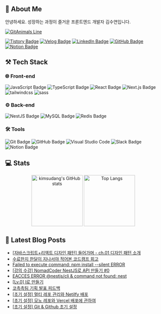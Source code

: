 ## 🦦 About Me

안녕하세요. 성장하는 과정이 즐거운 프론트엔드 개발자 김수연입니다.

[![GitAnimals Line](https://render.gitanimals.org/lines/kimsudang?pet-id=680331197222501202)](https://www.gitanimals.org/en_US?utm_medium=image&utm_source=kimsudang&utm_content=line)

[![Tistory Badge](http://img.shields.io/badge/Tistory-FF5722?style=for-the-badge&logo=Tistory&logoColor=ffffff)](https://let-d0-study.tistory.com)
[![Velog Badge](https://img.shields.io/badge/Velog-20C997?style=for-the-badge&logo=Velog&logoColor=ffffff)](https://velog.io/@ksy1221)
[![LinkedIn Badge](https://img.shields.io/badge/linkedin-%230A66C2.svg?&style=for-the-badge&logo=linkedin&logoColor=white)](https://www.linkedin.com/in/%EC%88%98%EC%97%B0-%EA%B9%80-12o21/)
[![GitHub Badge](https://img.shields.io/badge/github-%23181717.svg?&style=for-the-badge&logo=github&logoColor=white)](https://github.com/kimsudang)
[![Notion Badge](https://img.shields.io/badge/notion-%23000000.svg?&style=for-the-badge&logo=notion&logoColor=white)](#)


## ⚒️ Tech Stack

### 🌐 Front-end
![JavaScript Badge](https://img.shields.io/badge/javascript-%23F7DF1E.svg?&style=for-the-badge&logo=javascript&logoColor=black)
![TypeScript Badge](https://img.shields.io/badge/typescript-%233178C6.svg?&style=for-the-badge&logo=typescript&logoColor=white)
![React Badge](https://img.shields.io/badge/react-%2361DAFB.svg?&style=for-the-badge&logo=react&logoColor=black)
![Next.js Badge](https://img.shields.io/badge/next.js-%23000000.svg?&style=for-the-badge&logo=next.js&logoColor=white)
![tailwindcss](https://img.shields.io/badge/tailwindcss-06B6D4.svg?&style=for-the-badge&logo=tailwindcss&logoColor=white)
![sass](https://img.shields.io/badge/sass-CC6699.svg?&style=for-the-badge&logo=sass&logoColor=white)


### ⚙️ Back-end
![NestJS Badge](https://img.shields.io/badge/nestjs-%23E0234E.svg?&style=for-the-badge&logo=nestjs&logoColor=white)
![MySQL Badge](https://img.shields.io/badge/mysql-%234479A1.svg?&style=for-the-badge&logo=mysql&logoColor=white)
![Redis Badge](https://img.shields.io/badge/redis-%23DC382D.svg?&style=for-the-badge&logo=redis&logoColor=white)


### 🛠️ Tools
![Git Badge](https://img.shields.io/badge/git-%23F05032.svg?&style=for-the-badge&logo=git&logoColor=white)
![GitHub Badge](https://img.shields.io/badge/github-%23181717.svg?&style=for-the-badge&logo=github&logoColor=white)
![Visual Studio Code](https://img.shields.io/badge/Visual%20Studio%20Code-007ACC.svg?&style=for-the-badge&logo=Visual%20Studio%20Code&logoColor=white)
![Slack Badge](https://img.shields.io/badge/slack-%234A154B.svg?&style=for-the-badge&logo=slack&logoColor=white)
![Notion Badge](https://img.shields.io/badge/notion-%23000000.svg?&style=for-the-badge&logo=notion&logoColor=white)


## 💻 Stats

<div align="center">
  <img 
    height="165em" 
    src="https://github-readme-stats.vercel.app/api?username=kimsudang&hide=stars,&show=discussions_answered,$show_icons=true&bg_color=00000000&theme=buefy" 
    alt="kimsudang's GitHub stats" 
  />
  <img 
    height="165em" 
    src="https://github-readme-stats.vercel.app/api/top-langs/?username=kimsudang&layout=compact&langs_count=6&theme=buefy" 
    alt="Top Langs" 
  />
</div>


## 📕 Latest Blog Posts

<ul><li><a href='https://let-d0-study.tistory.com/entry/%EC%9E%90%EB%B0%94%EC%8A%A4%ED%81%AC%EB%A6%BD%ED%8A%B8%EB%A6%AC%EC%95%A1%ED%8A%B8-%EB%94%94%EC%9E%90%EC%9D%B8-%ED%8C%A8%ED%84%B4-%EB%93%A4%EC%96%B4%EA%B0%80%EB%A9%B0-ch01-%EB%94%94%EC%9E%90%EC%9D%B8-%ED%8C%A8%ED%84%B4-%EC%86%8C%EA%B0%9C' target='_blank'>[자바스크립트+리액트 디자인 패턴] 들어가며 - ch.01 디자인 패턴 소개</a></li><li><a href='https://let-d0-study.tistory.com/entry/%EC%88%98%EB%A3%8C%ED%95%9C%EC%A7%80-%ED%95%9C%EB%8B%AC%EC%9D%B4-%EC%A7%80%EB%82%98%EC%84%9C%EC%95%BC-%EC%A0%81%EC%96%B4%EB%B3%B8-%EC%BD%94%EB%93%9C%EC%BA%A0%ED%94%84-%ED%9A%8C%EA%B3%A0' target='_blank'>수료한지 한달이 지나서야 적어본 코드캠프 회고</a></li><li><a href='https://let-d0-study.tistory.com/entry/Failed-to-execute-command-npm-install-silent-ERROR' target='_blank'>Failed to execute command: npm install --silent ERROR</a></li><li><a href='https://let-d0-study.tistory.com/entry/%EA%B0%95%EC%9D%98-%EC%88%98%EA%B0%95-NomadCoder-NestJS%EB%A1%9C-API-%EB%A7%8C%EB%93%A4%EA%B8%B0-0' target='_blank'>[강의 수강] NomadCoder NestJS로 API 만들기 #0</a></li><li><a href='https://let-d0-study.tistory.com/entry/nestjscli-EACCES-ERROR-command-not-found-nest' target='_blank'>EACCES ERROR @nestjs/cli &amp; command not found: nest</a></li><li><a href='https://let-d0-study.tistory.com/entry/Lv0-lL%EB%A1%9C-%EB%A7%8C%EB%93%A4%EA%B8%B0' target='_blank'>[Lv.0] l로 만들기</a></li><li><a href='https://let-d0-study.tistory.com/entry/%EC%BD%94%EC%B4%89%EC%B4%89%ED%8C%80-%EA%B8%B0%ED%9A%8D-%EB%B0%9C%ED%91%9C-%ED%94%BC%EB%93%9C%EB%B0%B1' target='_blank'>코촉촉팀 기획 발표 피드백</a></li><li><a href='https://let-d0-study.tistory.com/entry/%EC%B4%88%EA%B8%B0-%EC%84%A4%EC%A0%95-Git-Github-%EC%B4%88%EA%B8%B0-%EC%84%A4%EC%A0%95-2' target='_blank'>[초기 설정] 멀티 레포 관리와 Netilfy 배포</a></li><li><a href='https://let-d0-study.tistory.com/entry/%EC%B4%88%EA%B8%B0-%EC%84%A4%EC%A0%95-%EB%B0%B0%ED%8F%AC%EC%97%90-%EA%B4%80%ED%95%98%EC%97%AC' target='_blank'>[초기 설정] 모노 레포와 Vercel 배포에 관하여</a></li><li><a href='https://let-d0-study.tistory.com/entry/%EC%B4%88%EA%B8%B0-%EC%84%A4%EC%A0%95-Git-Github-%EC%B4%88%EA%B8%B0-%EC%84%A4%EC%A0%95' target='_blank'>[초기 설정] Git  &amp; Github 초기 설정</a></li></ul>